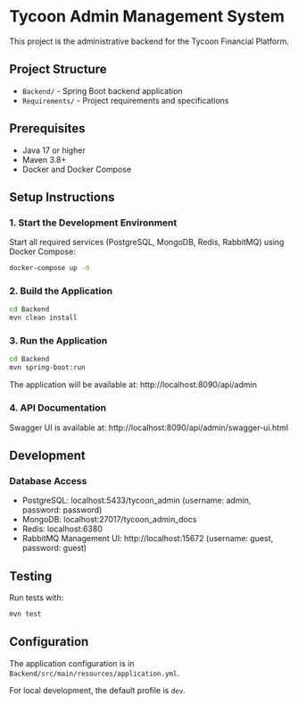 # Tycoon Admin Management System

This project is the administrative backend for the Tycoon Financial Platform.

## Project Structure

- `Backend/` - Spring Boot backend application
- `Requirements/` - Project requirements and specifications

## Prerequisites

- Java 17 or higher
- Maven 3.8+
- Docker and Docker Compose

## Setup Instructions

### 1. Start the Development Environment

Start all required services (PostgreSQL, MongoDB, Redis, RabbitMQ) using Docker Compose:

```bash
docker-compose up -d
```

### 2. Build the Application

```bash
cd Backend
mvn clean install
```

### 3. Run the Application

```bash
cd Backend
mvn spring-boot:run
```

The application will be available at: http://localhost:8090/api/admin

### 4. API Documentation

Swagger UI is available at: http://localhost:8090/api/admin/swagger-ui.html

## Development

### Database Access

- PostgreSQL: localhost:5433/tycoon_admin (username: admin, password: password)
- MongoDB: localhost:27017/tycoon_admin_docs
- Redis: localhost:6380
- RabbitMQ Management UI: http://localhost:15672 (username: guest, password: guest)

## Testing

Run tests with:

```bash
mvn test
```

## Configuration

The application configuration is in `Backend/src/main/resources/application.yml`.

For local development, the default profile is `dev`.
